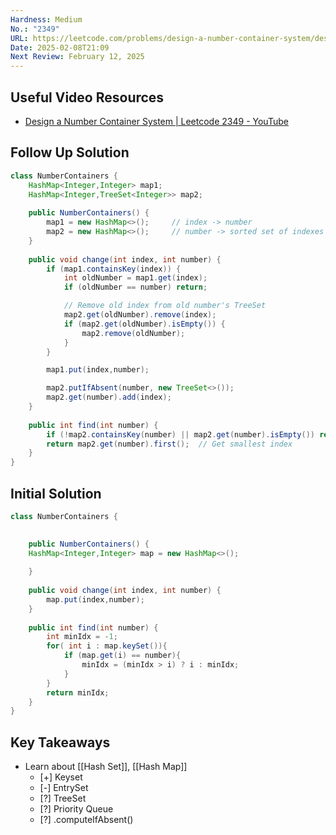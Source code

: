 ```yaml
---
Hardness: Medium
No.: "2349"
URL: https://leetcode.com/problems/design-a-number-container-system/description/?envType=daily-question&envId=2025-02-08
Date: 2025-02-08T21:09
Next Review: February 12, 2025
---
```

## Useful Video Resources

- [Design a Number Container System \| Leetcode 2349 - YouTube](https://youtu.be/rHM8m4s7G44)

## Follow Up Solution

```Java
class NumberContainers {
    HashMap<Integer,Integer> map1;
    HashMap<Integer,TreeSet<Integer>> map2;
    
    public NumberContainers() {
        map1 = new HashMap<>();     // index -> number
        map2 = new HashMap<>();     // number -> sorted set of indexes
    }
    
    public void change(int index, int number) {
        if (map1.containsKey(index)) {
            int oldNumber = map1.get(index);
            if (oldNumber == number) return;

            // Remove old index from old number's TreeSet
            map2.get(oldNumber).remove(index);
            if (map2.get(oldNumber).isEmpty()) {
                map2.remove(oldNumber);
            }
        }

        map1.put(index,number);    

        map2.putIfAbsent(number, new TreeSet<>());
        map2.get(number).add(index);
    }
    
    public int find(int number) {
        if (!map2.containsKey(number) || map2.get(number).isEmpty()) return -1;
        return map2.get(number).first();  // Get smallest index
    }
}
```

## Initial Solution

```Java
class NumberContainers {

    
    public NumberContainers() {
    HashMap<Integer,Integer> map = new HashMap<>();
        
    }
    
    public void change(int index, int number) {
        map.put(index,number);    
    }
    
    public int find(int number) {
        int minIdx = -1;
        for( int i : map.keySet()){
            if (map.get(i) == number){
                minIdx = (minIdx > i) ? i : minIdx;
            }
        }
        return minIdx;
    }
}

```

## Key Takeaways

- Learn about [[Hash Set]], [[Hash Map]] 
    - [+] Keyset
    - [-]  EntrySet
    - [?] TreeSet
    - [?] Priority Queue
    - [?] .computeIfAbsent()